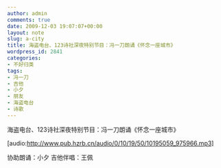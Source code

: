 ```yaml
---
author: admin
comments: true
date: 2009-12-03 19:07:07+00:00
layout: note
slug: a-city
title: 海盗电台、123诗社深夜特别节目：冯一刀朗诵《怀念一座城市》
wordpress_id: 2841
categories:
- 不好归类
tags:
- 冯一刀
- 吉他
- 小夕
- 朋友
- 海盗电台
- 诗歌
---
```


海盗电台、123诗社深夜特别节目：冯一刀朗诵《怀念一座城市》

[audio:http://www.pub.hzrb.cn/audio/0/10/19/50/10195059_975966.mp3]

协助朗诵：小夕
吉他伴唱：王佩

